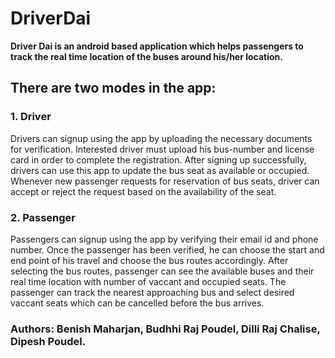 # DriverDai
**Driver Dai is an android based application which helps passengers to track the real time location of the buses around his/her location.**

## There are two modes in the app:

### 1. Driver

Drivers can signup using the app by uploading the necessary documents for verification. Interested driver must upload his bus-number and license card in order to complete the registration. After signing up successfully, drivers can use this app to update the bus seat as available or occupied. Whenever new passenger requests for reservation of bus seats, driver can accept or reject the request based on the availability of the seat. 

### 2. Passenger

Passengers can signup using the app by verifying their email id and phone number. Once the passenger has been verified, he can choose the start and end point of his travel and choose the bus routes accordingly. After selecting the bus routes, passenger can see the available buses and their real time location with number of vaccant and occupied seats. The passenger can track the nearest approaching bus and select desired vaccant seats which can be cancelled before the bus arrives.

### Authors: Benish Maharjan, Budhhi Raj Poudel, Dilli Raj Chalise, Dipesh Poudel. 

